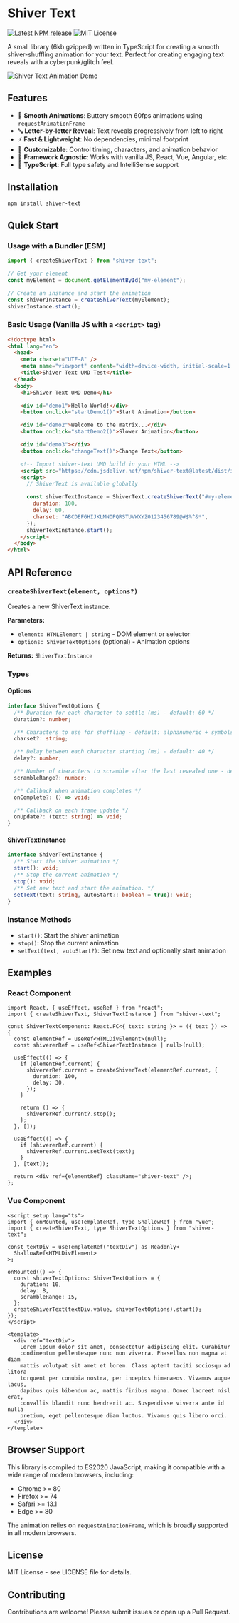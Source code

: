 # Shiver Text

[![Latest NPM release](https://img.shields.io/npm/v/shiver-text.svg)](https://www.npmjs.com/package/shiver-text)
![MIT License](https://img.shields.io/npm/l/shiver-text.svg)

A small library (6kb gzipped) written in TypeScript for creating a smooth shiver-shuffling animation for your text. Perfect for creating engaging text reveals with a cyberpunk/glitch feel.

![Shiver Text Animation Demo](shiver-text.gif)

## Features

- 🎯 **Smooth Animations**: Buttery smooth 60fps animations using `requestAnimationFrame`
- 🔤 **Letter-by-letter Reveal**: Text reveals progressively from left to right
- ⚡ **Fast & Lightweight**: No dependencies, minimal footprint
- 🎨 **Customizable**: Control timing, characters, and animation behavior
- 📱 **Framework Agnostic**: Works with vanilla JS, React, Vue, Angular, etc.
- 🦾 **TypeScript**: Full type safety and IntelliSense support

## Installation

```bash
npm install shiver-text
```

## Quick Start

### Usage with a Bundler (ESM)

```javascript
import { createShiverText } from "shiver-text";

// Get your element
const myElement = document.getElementById("my-element");

// Create an instance and start the animation
const shiverInstance = createShiverText(myElement);
shiverInstance.start();
```

### Basic Usage (Vanilla JS with a `<script>` tag)

```html
<!doctype html>
<html lang="en">
  <head>
    <meta charset="UTF-8" />
    <meta name="viewport" content="width=device-width, initial-scale=1.0" />
    <title>Shiver Text UMD Test</title>
  </head>
  <body>
    <h1>Shiver Text UMD Demo</h1>

    <div id="demo1">Hello World!</div>
    <button onclick="startDemo1()">Start Animation</button>

    <div id="demo2">Welcome to the matrix...</div>
    <button onclick="startDemo2()">Slower Animation</button>

    <div id="demo3"></div>
    <button onclick="changeText()">Change Text</button>

    <!-- Import shiver-text UMD build in your HTML -->
    <script src="https://cdn.jsdelivr.net/npm/shiver-text@latest/dist/index.js"></script>
    <script>
      // ShiverText is available globally

      const shiverTextInstance = ShiverText.createShiverText("#my-element", {
        duration: 100,
        delay: 60,
        charset: "ABCDEFGHIJKLMNOPQRSTUVWXYZ0123456789@#$%^&*",
      });
      shiverTextInstance.start();
    </script>
  </body>
</html>
```

## API Reference

### `createShiverText(element, options?)`

Creates a new ShiverText instance.

**Parameters:**

- `element: HTMLElement | string` - DOM element or selector
- `options: ShiverTextOptions` (optional) - Animation options

**Returns:** `ShiverTextInstance`

### Types

#### Options

```typescript
interface ShiverTextOptions {
  /** Duration for each character to settle (ms) - default: 60 */
  duration?: number;

  /** Characters to use for shuffling - default: alphanumeric + symbols */
  charset?: string;

  /** Delay between each character starting (ms) - default: 40 */
  delay?: number;

  /** Number of characters to scramble after the last revealed one - default: 3 */
  scrambleRange?: number;

  /** Callback when animation completes */
  onComplete?: () => void;

  /** Callback on each frame update */
  onUpdate?: (text: string) => void;
}
```

#### ShiverTextInstance

```typescript
interface ShiverTextInstance {
  /** Start the shiver animation */
  start(): void;
  /** Stop the current animation */
  stop(): void;
  /** Set new text and start the animation. */
  setText(text: string, autoStart?: boolean = true): void;
}
```

### Instance Methods

- `start()`: Start the shiver animation
- `stop()`: Stop the current animation
- `setText(text, autoStart?)`: Set new text and optionally start animation

## Examples

### React Component

```tsx
import React, { useEffect, useRef } from "react";
import { createShiverText, ShiverTextInstance } from "shiver-text";

const ShiverTextComponent: React.FC<{ text: string }> = ({ text }) => {
  const elementRef = useRef<HTMLDivElement>(null);
  const shivererRef = useRef<ShiverTextInstance | null>(null);

  useEffect(() => {
    if (elementRef.current) {
      shivererRef.current = createShiverText(elementRef.current, {
        duration: 100,
        delay: 30,
      });
    }

    return () => {
      shivererRef.current?.stop();
    };
  }, []);

  useEffect(() => {
    if (shivererRef.current) {
      shivererRef.current.setText(text);
    }
  }, [text]);

  return <div ref={elementRef} className="shiver-text" />;
};
```

### Vue Component

```vue
<script setup lang="ts">
import { onMounted, useTemplateRef, type ShallowRef } from "vue";
import { createShiverText, type ShiverTextOptions } from "shiver-text";

const textDiv = useTemplateRef("textDiv") as Readonly<
  ShallowRef<HTMLDivElement>
>;

onMounted(() => {
  const shiverTextOptions: ShiverTextOptions = {
    duration: 10,
    delay: 8,
    scrambleRange: 15,
  };
  createShiverText(textDiv.value, shiverTextOptions).start();
});
</script>

<template>
  <div ref="textDiv">
    Lorem ipsum dolor sit amet, consectetur adipiscing elit. Curabitur
    condimentum pellentesque nunc non viverra. Phasellus non magna at diam
    mattis volutpat sit amet et lorem. Class aptent taciti sociosqu ad litora
    torquent per conubia nostra, per inceptos himenaeos. Vivamus augue lacus,
    dapibus quis bibendum ac, mattis finibus magna. Donec laoreet nisl erat,
    convallis blandit nunc hendrerit ac. Suspendisse viverra ante id nulla
    pretium, eget pellentesque diam luctus. Vivamus quis libero orci.
  </div>
</template>
```

## Browser Support

This library is compiled to ES2020 JavaScript, making it compatible with a wide range of modern browsers, including:

- Chrome >= 80
- Firefox >= 74
- Safari >= 13.1
- Edge >= 80

The animation relies on `requestAnimationFrame`, which is broadly supported in all modern browsers.

## License

MIT License - see LICENSE file for details.

## Contributing

Contributions are welcome! Please submit issues or open up a Pull Request.
